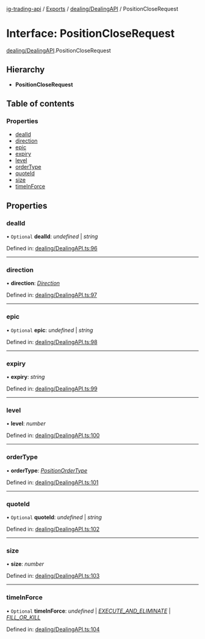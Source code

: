 [ig-trading-api](../README.md) / [Exports](../modules.md) / [dealing/DealingAPI](../modules/dealing_dealingapi.md) / PositionCloseRequest

# Interface: PositionCloseRequest

[dealing/DealingAPI](../modules/dealing_dealingapi.md).PositionCloseRequest

## Hierarchy

- **PositionCloseRequest**

## Table of contents

### Properties

- [dealId](dealing_dealingapi.positioncloserequest.md#dealid)
- [direction](dealing_dealingapi.positioncloserequest.md#direction)
- [epic](dealing_dealingapi.positioncloserequest.md#epic)
- [expiry](dealing_dealingapi.positioncloserequest.md#expiry)
- [level](dealing_dealingapi.positioncloserequest.md#level)
- [orderType](dealing_dealingapi.positioncloserequest.md#ordertype)
- [quoteId](dealing_dealingapi.positioncloserequest.md#quoteid)
- [size](dealing_dealingapi.positioncloserequest.md#size)
- [timeInForce](dealing_dealingapi.positioncloserequest.md#timeinforce)

## Properties

### dealId

• `Optional` **dealId**: _undefined_ \| _string_

Defined in: [dealing/DealingAPI.ts:96](https://github.com/bennycode/ig-trading-api/blob/76cc822/src/dealing/DealingAPI.ts#L96)

---

### direction

• **direction**: [_Direction_](../enums/dealing_dealingapi.direction.md)

Defined in: [dealing/DealingAPI.ts:97](https://github.com/bennycode/ig-trading-api/blob/76cc822/src/dealing/DealingAPI.ts#L97)

---

### epic

• `Optional` **epic**: _undefined_ \| _string_

Defined in: [dealing/DealingAPI.ts:98](https://github.com/bennycode/ig-trading-api/blob/76cc822/src/dealing/DealingAPI.ts#L98)

---

### expiry

• **expiry**: _string_

Defined in: [dealing/DealingAPI.ts:99](https://github.com/bennycode/ig-trading-api/blob/76cc822/src/dealing/DealingAPI.ts#L99)

---

### level

• **level**: _number_

Defined in: [dealing/DealingAPI.ts:100](https://github.com/bennycode/ig-trading-api/blob/76cc822/src/dealing/DealingAPI.ts#L100)

---

### orderType

• **orderType**: [_PositionOrderType_](../enums/dealing_dealingapi.positionordertype.md)

Defined in: [dealing/DealingAPI.ts:101](https://github.com/bennycode/ig-trading-api/blob/76cc822/src/dealing/DealingAPI.ts#L101)

---

### quoteId

• `Optional` **quoteId**: _undefined_ \| _string_

Defined in: [dealing/DealingAPI.ts:102](https://github.com/bennycode/ig-trading-api/blob/76cc822/src/dealing/DealingAPI.ts#L102)

---

### size

• **size**: _number_

Defined in: [dealing/DealingAPI.ts:103](https://github.com/bennycode/ig-trading-api/blob/76cc822/src/dealing/DealingAPI.ts#L103)

---

### timeInForce

• `Optional` **timeInForce**: _undefined_ \| [_EXECUTE_AND_ELIMINATE_](../enums/dealing_dealingapi.positiontimeinforce.md#execute_and_eliminate) \| [_FILL_OR_KILL_](../enums/dealing_dealingapi.positiontimeinforce.md#fill_or_kill)

Defined in: [dealing/DealingAPI.ts:104](https://github.com/bennycode/ig-trading-api/blob/76cc822/src/dealing/DealingAPI.ts#L104)
